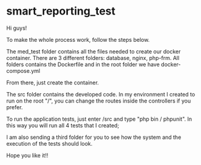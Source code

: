 # smart_reporting_test

Hi guys! 

To make the whole process work, follow the steps below.

The med_test folder contains all the files needed to create our docker container. There are 3 different folders: database, nginx, php-frm. All folders contains the Dockerfile and in the root folder we have docker-compose.yml

From there, just create the container.

The src folder contains the developed code. In my environment I created to run on the root "/", you can change the routes inside the controllers if you prefer.

To run the application tests, just enter /src and type "php bin / phpunit". In this way you will run all 4 tests that I created;

I am also sending a third folder for you to see how the system and the execution of the tests should look.

Hope you like it!!
